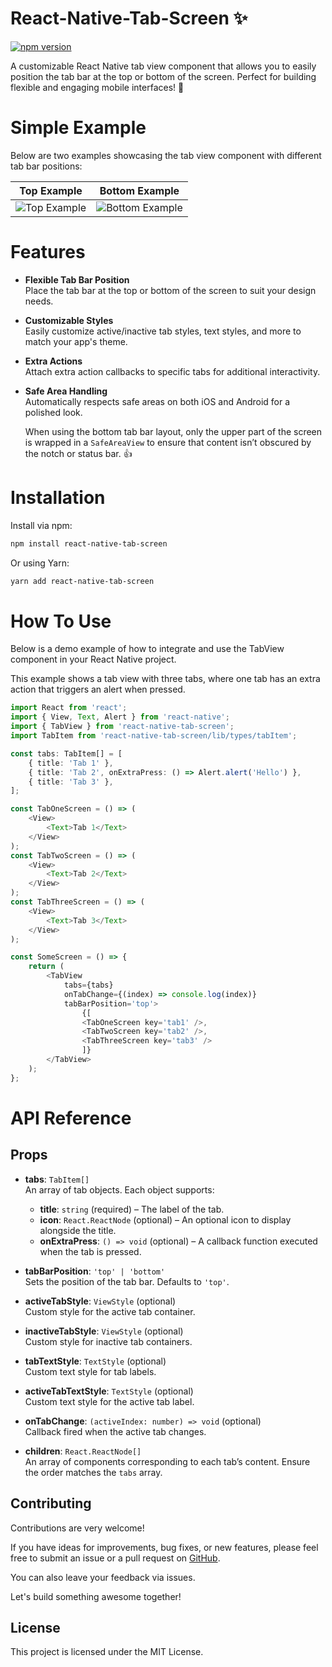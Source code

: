 # React-Native-Tab-Screen ✨
[![npm version](https://img.shields.io/npm/v/react-native-tab-screen.svg)](https://www.npmjs.com/package/react-native-tab-screen)


A customizable React Native tab view component that allows you to easily position the tab bar at the top or bottom of the screen. Perfect for building flexible and engaging mobile interfaces! 🚀

# Simple Example

Below are two examples showcasing the tab view component with different tab bar positions:

| Top Example                                                                                     | Bottom Example                                                                                     |
| ----------------------------------------------------------------------------------------------- | -------------------------------------------------------------------------------------------------- |
| ![Top Example](https://github.com/user-attachments/assets/2522caaa-1b5c-4aa5-87c8-a03a876a6f4a) | ![Bottom Example](https://github.com/user-attachments/assets/84fe0ef1-546f-4205-9389-dcea49e8038e) |

# Features

-   **Flexible Tab Bar Position**  
    Place the tab bar at the top or bottom of the screen to suit your design needs.

-   **Customizable Styles**  
    Easily customize active/inactive tab styles, text styles, and more to match your app's theme.

-   **Extra Actions**  
    Attach extra action callbacks to specific tabs for additional interactivity.

-   **Safe Area Handling**  
    Automatically respects safe areas on both iOS and Android for a polished look.

    When using the bottom tab bar layout, only the upper part of the screen is wrapped in a `SafeAreaView` to ensure that content isn’t obscured by the notch or status bar. 👍

# Installation

Install via npm:

```bash
npm install react-native-tab-screen
```

Or using Yarn:

```bash
yarn add react-native-tab-screen
```

# How To Use

Below is a demo example of how to integrate and use the TabView component in your React Native project.

This example shows a tab view with three tabs, where one tab has an extra action that triggers an alert when pressed.

```ts
import React from 'react';
import { View, Text, Alert } from 'react-native';
import { TabView } from 'react-native-tab-screen';
import TabItem from 'react-native-tab-screen/lib/types/tabItem';

const tabs: TabItem[] = [
    { title: 'Tab 1' },
    { title: 'Tab 2', onExtraPress: () => Alert.alert('Hello') },
    { title: 'Tab 3' },
];

const TabOneScreen = () => (
    <View>
        <Text>Tab 1</Text>
    </View>
);
const TabTwoScreen = () => (
    <View>
        <Text>Tab 2</Text>
    </View>
);
const TabThreeScreen = () => (
    <View>
        <Text>Tab 3</Text>
    </View>
);

const SomeScreen = () => {
    return (
        <TabView
            tabs={tabs}
            onTabChange={(index) => console.log(index)}
            tabBarPosition='top'>
                {[
                <TabOneScreen key='tab1' />,
                <TabTwoScreen key='tab2' />,
                <TabThreeScreen key='tab3' />
                ]}
        </TabView>
    );
};
```

# API Reference

## Props

-   **tabs**: `TabItem[]`  
    An array of tab objects. Each object supports:

    -   **title**: `string` (required) – The label of the tab.
    -   **icon**: `React.ReactNode` (optional) – An optional icon to display alongside the title.
    -   **onExtraPress**: `() => void` (optional) – A callback function executed when the tab is pressed.

-   **tabBarPosition**: `'top' | 'bottom'`  
    Sets the position of the tab bar. Defaults to `'top'`.

-   **activeTabStyle**: `ViewStyle` (optional)  
    Custom style for the active tab container.

-   **inactiveTabStyle**: `ViewStyle` (optional)  
    Custom style for inactive tab containers.

-   **tabTextStyle**: `TextStyle` (optional)  
    Custom text style for tab labels.

-   **activeTabTextStyle**: `TextStyle` (optional)  
    Custom text style for the active tab label.

-   **onTabChange**: `(activeIndex: number) => void` (optional)  
    Callback fired when the active tab changes.

-   **children**: `React.ReactNode[]`  
    An array of components corresponding to each tab’s content. Ensure the order matches the `tabs` array.

## Contributing

Contributions are very welcome!

If you have ideas for improvements, bug fixes, or new features, please feel free to submit an issue or a pull request on [GitHub](https://github.com/KIMJINWOO4/react-native-tab-screen).

You can also leave your feedback via issues.

Let's build something awesome together!

## License

This project is licensed under the MIT License.
